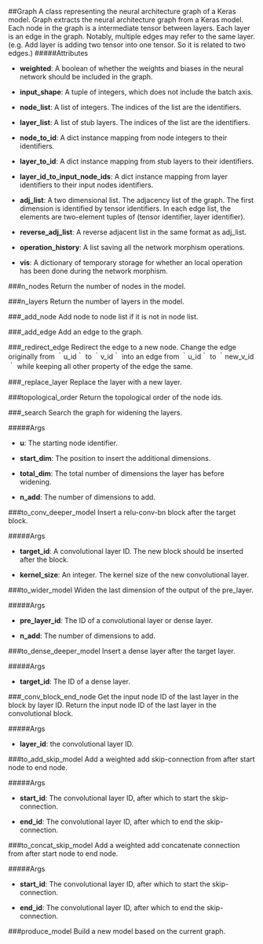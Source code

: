 ##Graph
A class representing the neural architecture graph of a Keras model.
Graph extracts the neural architecture graph from a Keras model. Each node in the graph is a intermediate tensor between layers. Each layer is an edge in the graph. Notably, multiple edges may refer to the same layer. (e.g. Add layer is adding two tensor into one tensor. So it is related to two edges.)
#####Attributes
* **weighted**: A boolean of whether the weights and biases in the neural network
    should be included in the graph.

* **input_shape**: A tuple of integers, which does not include the batch axis.

* **node_list**: A list of integers. The indices of the list are the identifiers.

* **layer_list**: A list of stub layers. The indices of the list are the identifiers.

* **node_to_id**: A dict instance mapping from node integers to their identifiers.

* **layer_to_id**: A dict instance mapping from stub layers to their identifiers.

* **layer_id_to_input_node_ids**: A dict instance mapping from layer identifiers
    to their input nodes identifiers.

* **adj_list**: A two dimensional list. The adjacency list of the graph. The first dimension is
    identified by tensor identifiers. In each edge list, the elements are two-element tuples
    of (tensor identifier, layer identifier).

* **reverse_adj_list**: A reverse adjacent list in the same format as adj_list.

* **operation_history**: A list saving all the network morphism operations.

* **vis**: A dictionary of temporary storage for whether an local operation has been done
    during the network morphism.

###n_nodes
Return the number of nodes in the model.

###n_layers
Return the number of layers in the model.

###_add_node
Add node to node list if it is not in node list.

###_add_edge
Add an edge to the graph.

###_redirect_edge
Redirect the edge to a new node. Change the edge originally from ｀u_id｀ to ｀v_id｀ into an edge from ｀u_id｀ to ｀new_v_id｀ while keeping all other property of the edge the same.

###_replace_layer
Replace the layer with a new layer.

###topological_order
Return the topological order of the node ids.

###_search
Search the graph for widening the layers.

#####Args
* **u**: The starting node identifier.

* **start_dim**: The position to insert the additional dimensions.

* **total_dim**: The total number of dimensions the layer has before widening.

* **n_add**: The number of dimensions to add.

###to_conv_deeper_model
Insert a relu-conv-bn block after the target block.

#####Args
* **target_id**: A convolutional layer ID. The new block should be inserted after the block.

* **kernel_size**: An integer. The kernel size of the new convolutional layer.

###to_wider_model
Widen the last dimension of the output of the pre_layer.

#####Args
* **pre_layer_id**: The ID of a convolutional layer or dense layer.

* **n_add**: The number of dimensions to add.

###to_dense_deeper_model
Insert a dense layer after the target layer.

#####Args
* **target_id**: The ID of a dense layer.

###_conv_block_end_node
Get the input node ID of the last layer in the block by layer ID. Return the input node ID of the last layer in the convolutional block.

#####Args
* **layer_id**: the convolutional layer ID.

###to_add_skip_model
Add a weighted add skip-connection from after start node to end node.

#####Args
* **start_id**: The convolutional layer ID, after which to start the skip-connection.

* **end_id**: The convolutional layer ID, after which to end the skip-connection.

###to_concat_skip_model
Add a weighted add concatenate connection from after start node to end node.

#####Args
* **start_id**: The convolutional layer ID, after which to start the skip-connection.

* **end_id**: The convolutional layer ID, after which to end the skip-connection.

###produce_model
Build a new model based on the current graph.

